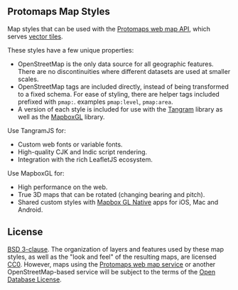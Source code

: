 ## Protomaps Map Styles

Map styles that can be used with the [Protomaps web map API](https://protomaps.com), which serves [vector tiles](https://github.com/mapbox/vector-tile-spec).

These styles have a few unique properties:
* OpenStreetMap is the only data source for all geographic features. There are no discontinuities where different datasets are used at smaller scales.
* OpenStreetMap tags are included directly, instead of being transformed to a fixed schema. For ease of styling, there are helper tags included prefixed with `pmap:`. examples `pmap:level`, `pmap:area`.
* A version of each style is included for use with the [Tangram](https://github.com/tangrams/tangram) library as well as the [MapboxGL](https://github.com/mapbox/mapbox-gl-js) library.

Use TangramJS for:
* Custom web fonts or variable fonts.
* High-quality CJK and Indic script rendering.
* Integration with the rich LeafletJS ecosystem.

Use MapboxGL for:
* High performance on the web.
* True 3D maps that can be rotated (changing bearing and pitch).
* Shared custom styles with [Mapbox GL Native](https://github.com/mapbox/mapbox-gl-native) apps for iOS, Mac and Android.

## License

[BSD 3-clause](/LICENSE.md). The organization of layers and features used by these map styles, as well as the "look and feel" of the resulting maps, are licensed [CC0](https://creativecommons.org/publicdomain/zero/1.0/). However, maps using the [Protomaps web map service](https://protomaps.com) or another OpenStreetMap-based service will be subject to the terms of the [Open Database License](https://www.openstreetmap.org/copyright).